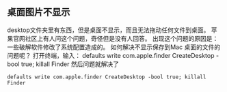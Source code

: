 
## 桌面图片不显示


desktop文件夹里有东西，但是桌面不显示，而且无法拖动任何文件到桌面。 苹果官网社区上有人问这个问题，奇怪但是没有人回答。 出现这个问题的原因是：一些破解软件修改了系统配置造成的。 如何解决不显示保存到Mac 桌面的文件的问题呢？
 打开终端，输入： defaults write com.apple.finder CreateDesktop -bool true; killall Finder 然后问题就解决了

```linux
defaults write com.apple.finder CreateDesktop -bool true; killall Finder
```